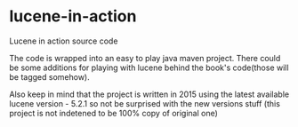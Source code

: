 # lucene-in-action
Lucene in action source code

The code is wrapped into an easy to play java maven project.
There could be some additions for playing with lucene behind the book's code(those will be tagged somehow).

Also keep in mind that the project is written in 2015 using the latest available lucene version - 5.2.1
so not be surprised with the new versions stuff (this project is not indetened to be 100% copy of original one)